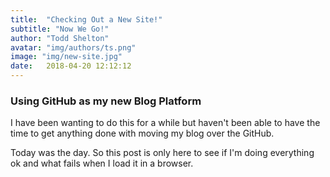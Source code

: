 ```yaml
---
title:  "Checking Out a New Site!"
subtitle: "Now We Go!"
author: "Todd Shelton"
avatar: "img/authors/ts.png"
image: "img/new-site.jpg"
date:   2018-04-20 12:12:12
---
```


### Using GitHub as my new Blog Platform

 I have been wanting to do this for a while but haven't been able to have the time to get anything done with moving my blog over the GitHub. 

 Today was the day. So this post is only here to see if I'm doing everything ok and what fails when I load it in a browser. 

